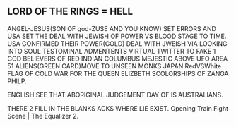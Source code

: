 ## LORD OF THE RINGS = HELL

ANGEL-JESUS(SON OF god-ZUSE AND YOU KNOW) SET ERRORS AND USA SET THE DEAL WITH JEWISH OF POWER VS BLOOD STAGE TO TIME.
USA CONFIRMED THEIR POWER(GOLD) DEAL WITH JWEISH VIA LOOKING INTO SOUL TESTOMINAL ADMENTENTS VIRTUAL TWITTER TO FAKE 1 GOD BELIEVERS OF RED INDIAN COLUMBUS MEJESTIC ABOVE UFO AREA 51 ALIENS(GREEN CARD)MOVE TO UNSEEN MONKS JAPAN RedVSWhite FLAG OF COLD WAR FOR THE QUEEN ELIZBETH SCOLORSHIPS OF ZANGA PHILP.

ENGLISH SEE THAT ABORIGINAL JUDGEMENT DAY OF IS AUSTRALIANS.

THERE 2 FILL IN THE BLANKS ACKS WHERE LIE EXIST.
Opening Train Fight Scene | The Equalizer 2.
